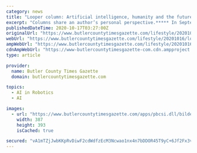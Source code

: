 ```yaml
---
category: news
title: "Looper column: Artificial intelligence, humanity and the future"
excerpt: "Columns share an author’s personal perspective.***** In September, the British news website The Guardian published a story written entirely by an"
publishedDateTime: 2020-10-17T03:27:00Z
originalUrl: "https://www.butlercountytimesgazette.com/lifestyle/20201016/looper-column-artificial-intelligence-humanity-and-future"
webUrl: "https://www.butlercountytimesgazette.com/lifestyle/20201016/looper-column-artificial-intelligence-humanity-and-future"
ampWebUrl: "https://www.butlercountytimesgazette.com/lifestyle/20201016/looper-column-artificial-intelligence-humanity-and-future?template=ampart"
cdnAmpWebUrl: "https://www-butlercountytimesgazette-com.cdn.ampproject.org/c/s/www.butlercountytimesgazette.com/lifestyle/20201016/looper-column-artificial-intelligence-humanity-and-future?template=ampart"
type: article

provider:
  name: Butler County Times Gazette
  domain: butlercountytimesgazette.com

topics:
  - AI in Robotics
  - AI

images:
  - url: "https://www.butlercountytimesgazette.com/apps/pbcsi.dll/bilde?Site=KS&Date=20201016&Category=LIFESTYLE&ArtNo=201019186&Ref=AR"
    width: 387
    height: 393
    isCached: true

secured: "vA1mTZjJwbKKpRvDiwF2cdWdfzEcM3Ncwao1nx4n7bDDOR45T9yC+6Jf2Fx3v88lw7+FyrQtIrvWPe6l+7i1EfkbsFuACx6bOQtXlmO1SZXW+vz1gBwc9zvLpC3TdGzd1+YB3b2+g7bbWJq9AGWygrAhNFYY2IGu87O02hczwNM6Gni2RbnFe7zntHXjEHiZ7USQmq2zTm0WILJlCySTHzymySkvZ+lMvCXwbk1QNIA4PcA+H/PF3g+/dyR/9AfQmnX/R56UY6sQyKgd1e8F7/aWsiMBqdH6gxVZ3HimMkY7y3A6NOubFETMlm+jmBhv4FoRvGV7BfksoyWq2Bmw53Ns5nynK9b0lpKEhTBAFOA=;dPQ/dtTFivCk5sUFoJT0lQ=="
---
```


